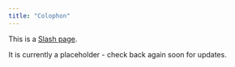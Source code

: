 ```yaml
---
title: "Colophon"
---
```


This is a [Slash page](https://slashpages.net/#colophon).

It is currently a placeholder - check back again soon for updates.
